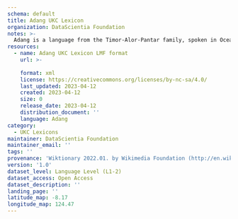 ```yaml
---
schema: default
title: Adang UKC Lexicon
organization: DataScientia Foundation
notes: >-
  Adang is a language from the Timor-Alor-Pantar family, spoken in Oceania. The UKC Lexicon of Adang is represented as a lexico-semantic network. It consists of words, word senses, synsets, as well as sense-level and synset-level relationships.
resources:
  - name: Adang UKC Lexicon LMF format
    url: >-
      
    format: xml
    license: https://creativecommons.org/licenses/by-nc-sa/4.0/
    last_updated: 2023-04-12
    created: 2023-04-12
    size: 0
    release_date: 2023-04-12
    distribution_document: ''
    language: Adang
category:
  - UKC Lexicons
maintainer: DataScientia Foundation
maintainer_email: ''
tags: ''
provenance: 'Wiktionary 2022.01. by Wikimedia Foundation (http://en.wiktionary.org); Princeton WordNet 2.1 by Princeton University (https://wordnet.princeton.edu)'
version: '1.0'
dataset_level: Language Level (L1-2)
dataset_access: Open Access
dataset_description: ''
landing_page: ''
latitude_map: -8.17
longitude_map: 124.47
---
```

